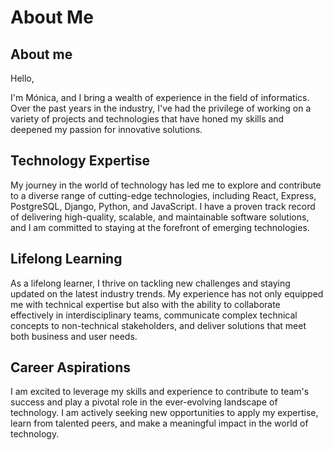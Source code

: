 # About Me

## About me

Hello,

I'm Mónica, and I bring a wealth of experience in the field of informatics. Over the past years in the industry, I've had the privilege of working on a variety of projects and technologies that have honed my skills and deepened my passion for innovative solutions.

## Technology Expertise

My journey in the world of technology has led me to explore and contribute to a diverse range of cutting-edge technologies, including React, Express, PostgreSQL, Django, Python, and JavaScript. I have a proven track record of delivering high-quality, scalable, and maintainable software solutions, and I am committed to staying at the forefront of emerging technologies.

## Lifelong Learning

As a lifelong learner, I thrive on tackling new challenges and staying updated on the latest industry trends. My experience has not only equipped me with technical expertise but also with the ability to collaborate effectively in interdisciplinary teams, communicate complex technical concepts to non-technical stakeholders, and deliver solutions that meet both business and user needs.

## Career Aspirations

I am excited to leverage my skills and experience to contribute to team's success and play a pivotal role in the ever-evolving landscape of technology. I am actively seeking new opportunities to apply my expertise, learn from talented peers, and make a meaningful impact in the world of technology.

